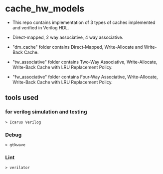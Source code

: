 # cache_hw_models

* This repo contains implementation of 3 types of caches implemented and verified in Verilog HDL. 

* Direct-mapped, 2 way associative, 4 way associative.

* "dm_cache" folder contains Direct-Mapped, Write-Allocate and Write-Back Cache.

* "tw_associative" folder contains Two-Way Associative, Write-Allocate, Write-Back Cache with LRU Replacement Policy.

* "fw_associative" folder contains Four-Way Associative, Write-Allocate, Write-Back Cache with LRU Replacement Policy.
  
## tools used

### for verilog simulation and testing
    > Icarus Verilog

### Debug
    > gtkwave
    
### Lint
    > verilator


    

